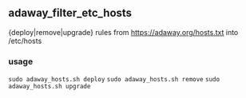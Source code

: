 ## adaway_filter_etc_hosts
{deploy|remove|upgrade} rules from https://adaway.org/hosts.txt into /etc/hosts

### usage
`sudo adaway_hosts.sh deploy`
`sudo adaway_hosts.sh remove`
`sudo adaway_hosts.sh upgrade`

